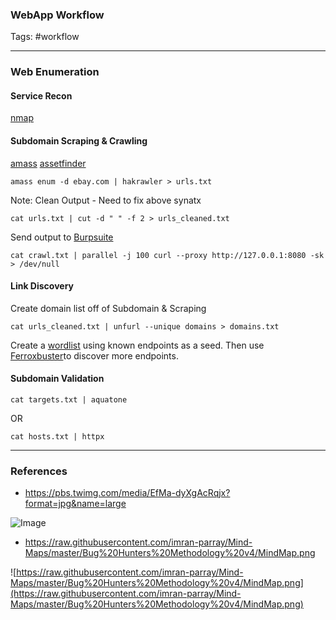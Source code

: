 ### WebApp Workflow
Tags: #workflow

---

### Web Enumeration

#### Service Recon

[nmap](Recon/nmap)

#### Subdomain Scraping & Crawling

[amass](Recon/amass)
[assetfinder](Recon/assetfinder)

`amass enum -d ebay.com | hakrawler > urls.txt`

Note: Clean Output - Need to fix above synatx

`cat urls.txt | cut -d " " -f 2 > urls_cleaned.txt`

 Send output to [Burpsuite](Recon/Burpsuite)

`cat crawl.txt | parallel -j 100 curl --proxy http://127.0.0.1:8080 -sk > /dev/null`

#### Link Discovery

Create domain list off of Subdomain & Scraping

`cat urls_cleaned.txt | unfurl --unique domains > domains.txt`

Create a [wordlist](5_Wordlist_workflow.md) using known endpoints as a seed. Then use [Ferroxbuster](Recon/Ferroxbuster)to discover more endpoints.

#### Subdomain Validation

`cat targets.txt | aquatone`

OR

`cat hosts.txt | httpx`

---

### References

* https://pbs.twimg.com/media/EfMa-dyXgAcRqjx?format=jpg&name=large

![Image](https://pbs.twimg.com/media/EfMa-dyXgAcRqjx?format=jpg&name=large)

* https://raw.githubusercontent.com/imran-parray/Mind-Maps/master/Bug%20Hunters%20Methodology%20v4/MindMap.png

![https://raw.githubusercontent.com/imran-parray/Mind-Maps/master/Bug%20Hunters%20Methodology%20v4/MindMap.png](https://raw.githubusercontent.com/imran-parray/Mind-Maps/master/Bug%20Hunters%20Methodology%20v4/MindMap.png)